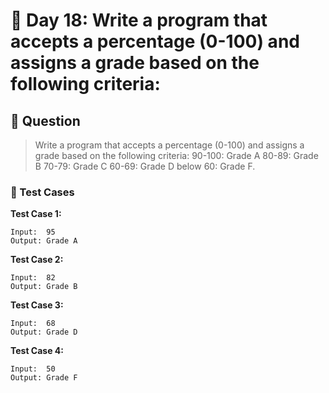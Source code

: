 # 📅 Day 18: Write a program that accepts a percentage (0-100) and assigns a grade based on the following criteria: 

## 📝 Question

> Write a program that accepts a percentage (0-100) and assigns a grade based on the following criteria: 
90-100: Grade A 
80-89: Grade B 
70-79: Grade C 
60-69: Grade D 
below 60: Grade F.

### 🧪 Test Cases

**Test Case 1:**
```
Input:  95
Output: Grade A
```
**Test Case 2:**
```
Input:  82
Output: Grade B
```
**Test Case 3:**
```
Input:  68
Output: Grade D
```
**Test Case 4:**
```
Input:  50
Output: Grade F
```
